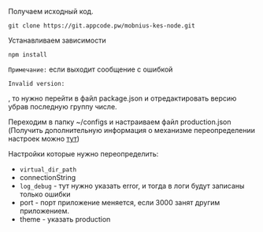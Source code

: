 Получаем исходный код.

```
git clone https://git.appcode.pw/mobnius-kes-node.git
```

Устанавливаем зависимости

```
npm install
```

`Примечание:` если выходит сообщение с ошибкой
```
Invalid version: 
```
, то нужно перейти в файл package.json и отредактировать версию убрав последную группу числе.

Переходим в папку ~/configs и настраиваем файл production.json (Получить дополнительную информация о механизме переопределении настроек можно [тут](https://www.appcode.pw/?page_id=419))

Настройки которые нужно переопределить:

* `virtual_dir_path`
* connectionString
* `log_debug` - тут нужно указать error, и тогда в логи будут записаны только ошибки
* port - порт приложение меняется, если 3000 занят другим приложением.
* theme - указать production